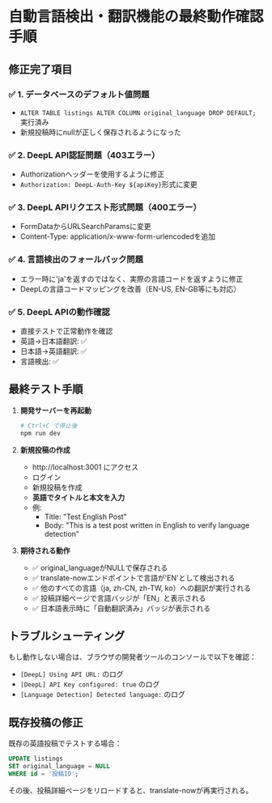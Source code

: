 # 自動言語検出・翻訳機能の最終動作確認手順

## 修正完了項目

### ✅ 1. データベースのデフォルト値問題
- `ALTER TABLE listings ALTER COLUMN original_language DROP DEFAULT;` 実行済み
- 新規投稿時にnullが正しく保存されるようになった

### ✅ 2. DeepL API認証問題（403エラー）
- Authorizationヘッダーを使用するように修正
- `Authorization: DeepL-Auth-Key ${apiKey}`形式に変更

### ✅ 3. DeepL APIリクエスト形式問題（400エラー）
- FormDataからURLSearchParamsに変更
- Content-Type: application/x-www-form-urlencodedを追加

### ✅ 4. 言語検出のフォールバック問題
- エラー時に'ja'を返すのではなく、実際の言語コードを返すように修正
- DeepLの言語コードマッピングを改善（EN-US, EN-GB等にも対応）

### ✅ 5. DeepL APIの動作確認
- 直接テストで正常動作を確認
- 英語→日本語翻訳: ✅
- 日本語→英語翻訳: ✅
- 言語検出: ✅

## 最終テスト手順

1. **開発サーバーを再起動**
   ```bash
   # Ctrl+C で停止後
   npm run dev
   ```

2. **新規投稿の作成**
   - http://localhost:3001 にアクセス
   - ログイン
   - 新規投稿を作成
   - **英語でタイトルと本文を入力**
   - 例: 
     - Title: "Test English Post"
     - Body: "This is a test post written in English to verify language detection"

3. **期待される動作**
   - ✅ original_languageがNULLで保存される
   - ✅ translate-nowエンドポイントで言語が'EN'として検出される
   - ✅ 他のすべての言語（ja, zh-CN, zh-TW, ko）への翻訳が実行される
   - ✅ 投稿詳細ページで言語バッジが「EN」と表示される
   - ✅ 日本語表示時に「自動翻訳済み」バッジが表示される

## トラブルシューティング

もし動作しない場合は、ブラウザの開発者ツールのコンソールで以下を確認：
- `[DeepL] Using API URL:` のログ
- `[DeepL] API Key configured: true` のログ
- `[Language Detection] Detected language:` のログ

## 既存投稿の修正

既存の英語投稿でテストする場合：
```sql
UPDATE listings 
SET original_language = NULL 
WHERE id = '投稿ID';
```

その後、投稿詳細ページをリロードすると、translate-nowが再実行される。